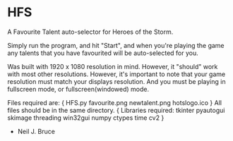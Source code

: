 # HFS
A Favourite Talent auto-selector for Heroes of the Storm.

Simply run the program, and hit "Start", and when you're playing the game any talents that you have favourited will be auto-selected for you.

Was built with 1920 x 1080 resolution in mind. However, it "should" work with most other resolutions. However, it's important to note that your game resolution must match your displays resolution. And you must be playing in fullscreen mode, or fullscreen(windowed) mode.

Files required are:
{
HFS.py
favourite.png
newtalent.png
hotslogo.ico
}
All files should be in the same directory.
{
Libraries required:
tkinter
pyautogui
skimage
threading
win32gui
numpy
ctypes
time
cv2
}
- Neil J. Bruce


